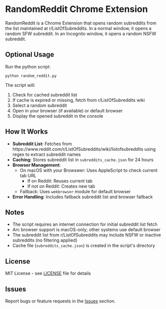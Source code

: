 <h1>RandomReddit Chrome Extension</h1>

<p>RandomReddit is a Chrome Extension that opens random subreddits from the list maintained at r/ListOfSubreddits. In a normal window, it opens a random SFW subreddit. In an Incognito window, it opens a random NSFW subreddit.</p>

<h2>Optional Usage</h2>

<p>Run the python script:</p>
<pre><code class="language-bash">python random_reddit.py</code></pre>

<p>The script will:</p>
<ol>
    <li>Check for cached subreddit list</li>
    <li>If cache is expired or missing, fetch from r/ListOfSubreddits wiki</li>
    <li>Select a random subreddit</li>
    <li>Open in your browser (if available) or default browser</li>
    <li>Display the opened subreddit in the console</li>
</ol>

<h2>How It Works</h2>

<ul>
    <li><strong>Subreddit List</strong>: Fetches from https://www.reddit.com/r/ListOfSubreddits/wiki/listofsubreddits using regex to extract subreddit names</li>
    <li><strong>Caching</strong>: Stores subreddit list in <code>subreddits_cache.json</code> for 24 hours</li>
    <li><strong>Browser Management</strong>:
        <ul>
            <li>On macOS with your Browswer: Uses AppleScript to check current tab URL
                <ul>
                    <li>If on Reddit: Reuses current tab</li>
                    <li>If not on Reddit: Creates new tab</li>
                </ul>
            </li>
            <li>Fallback: Uses <code>webbrowser</code> module for default browser</li>
        </ul>
    </li>
    <li><strong>Error Handling</strong>: Includes fallback subreddit list and browser fallback</li>
</ul>

<h2>Notes</h2>

<ul>
    <li>The script requires an internet connection for initial subreddit list fetch</li>
    <li>Arc browser support is macOS-only; other systems use default browser</li>
    <li>The subreddit list from r/ListOfSubreddits may include NSFW or inactive subreddits (no filtering applied)</li>
    <li>Cache file (<code>subreddits_cache.json</code>) is created in the script's directory</li>
</ul>

<h2>License</h2>

<p>MIT License - see <a href="LICENSE">LICENSE</a> file for details</p>

<h2>Issues</h2>

<p>Report bugs or feature requests in the <a href="https://github.com/yourusername/RandomReddit/issues">Issues</a> section.</p>
